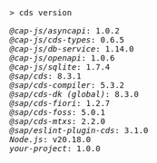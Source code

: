 <!-- this file is automatically generated and updated by a github action -->
<pre class="log">
> cds version

<em>@cap-js/asyncapi</em>: 1.0.2
<em>@cap-js/cds-types</em>: 0.6.5
<em>@cap-js/db-service</em>: 1.14.0
<em>@cap-js/openapi</em>: 1.0.6
<em>@cap-js/sqlite</em>: 1.7.4
<em>@sap/cds</em>: 8.3.1
<em>@sap/cds-compiler</em>: 5.3.2
<em>@sap/cds-dk (global)</em>: 8.3.0
<em>@sap/cds-fiori</em>: 1.2.7
<em>@sap/cds-foss</em>: 5.0.1
<em>@sap/cds-mtxs</em>: 2.2.0
<em>@sap/eslint-plugin-cds</em>: 3.1.0
<em>Node.js</em>: v20.18.0
<em>your-project</em>: 1.0.0
</pre>
